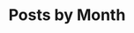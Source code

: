 ---
title: "Posts by Month"
permalink: /month-archive-grid/
layout: monthly
entries_layout: grid
author_profile: true
---